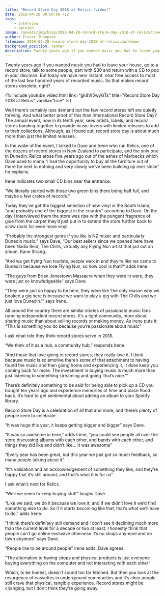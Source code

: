 ```yaml
---
title: "Record Store Day 2018 at Relics (video)"
date: 2018-04-28 08:00:00 +12
tags:
    - interview
    - opinion
image: /assets/img/blog/2018-04-28-record-store-day-2018-at-relics/cover.jpg
author: Fraser Thompson
filename: 2018-04-28-record-store-day-2018-at-relics.markdown
background_position: center
description: Twenty years ago if you wanted music you had to leave your house, go to a record store, talk to some people, part with $30 and return with a CD to pop in your discman. But today we have near instant, near free access to most of the last few hundred years of recorded music. So that makes record stores obsolete, right?
---
```


Twenty years ago if you wanted music you had to leave your house, go to a record store, talk to some people, part with $30 and return with a CD to pop in your discman. But today we have near instant, near free access to most of the last few hundred years of recorded music. So that makes record stores obsolete, right?

<!-- more -->

{% include youtube_video.html link="gk8VI5wyGTs" title="Record Store Day 2018 at Relics" vanilla="true" %}

Well there’s certainly less demand but the few record stores left are quietly thriving. And what better proof of this than International Record Store Day? The annual event, now in its tenth year, sees artists, labels, and record stores banding together to provide music lovers with limited releases to add to their collections. Although, as I found out, record store day is about much more than just the limited releases.

In the wake of the event, I talked to Dave and Irene who run Relics, one of the dozens of record stores in New Zealand to participate, and the only one in Dunedin. Relics arose five years ago out of the ashes of Marbecks which Dave used to mana
“I had the opportunity to buy all the furniture out of there for next to nothing and very slowly we’ve been building up ever since” he explains.

Irene indicates two small CD bins near the entrance.

“We literally started with those two green bins there being half full, and maybe a few crates of records.”

Today they’ve got the biggest selection of new vinyl in the South Island, “and probably one of the biggest in the country” according to Dave. On the day I interviewed them the store was ripe with the pungent fragrance of glue from the carpet they’d just put in to extend the store further back to allow room for even more vinyl.

“Probably the strongest genre if you like is NZ music and particularly Dunedin music.” says  Dave, “Our best sellers since we opened here have been Nadia Reid, The Chills, virtually any Flying Nun artist that put out an album, Kane Strang…

“And we get flying Nun tourists, people walk in and they’re like we came to Dunedin because we love Flying Nun, so how cool is that?“ adds Irene.

“The guys from Brian Jonestown Massacre when they were in were, they were just so knowledgeable” says Dave.

“They were just so happy to be here, they were like ‘the only reason why we booked a gig here is because we want to play a gig with The Chills and we just love Dunedin.’” says Irene.

All around the country there are similar stories of passionate music fans running independent record stores. It’s a tight community, more about sharing music than about selling records or making money. As Irene puts it: “This is something you do because you’re passionate about music”

I ask what role they think record stores serve in 2018.

“We think of it as a hub, a community hub.” responds Irene.

“And those that love going to record stores, they really love it. I think because music is so emotive there’s some of that attachment to having found the music and then going home and experiencing it, it does keep you coming back for more. The investment in buying music is much more than just listening to something streaming and going ‘that’s nice.’”

There’s definitely something to be said for being able to pick up a CD you bought ten years ago and experience memories of time and place flood back. It’s hard to get sentimental about adding an album to your Spotify library.

Record Store Day is a celebration of all that and more, and there’s plenty of people keen to celebrate.

“It was huge this year, it keeps getting bigger and bigger” says Dave.

“It was so awesome in here,” adds Irene, “you could see people all over the store discussing albums with each other, and bands with each other, and things they did like and didn’t like… It was awesome”

“Every year has been great, but this year we just got so much feedback, so many people talking about it” 

“It’s validation and an acknowledgement of something they like, and they’re happy that it’s still around, and that’s what it is for us”

I ask what’s next for Relics.

“Well we seem to keep buying stuff” laughs Dave.

“Like we said, we do it because we love it, and if we didn’t love it we’d find something else to do. So if it starts becoming like that, that’s what we’ll have to do.” adds Irene.

“I think there’s definitely still demand and I don’t see it declining much more than the current level for a decade or two at least. I honestly think that people can’t go online exclusive otherwise it’s no shops anymore and no town anymore” says Dave.

“People like to be around people” Irene adds. Dave agrees.

“The alternative to having shops and physical products is just everyone buying everything on the computer and not interacting with each other”

Which, to be honest, doesn’t sound too far fetched. But then you look at the resurgence of cassettes in underground communities and it’s clear people still crave that physical, tangible experience. Record stores might be changing, but I don’t think they’re going away.
